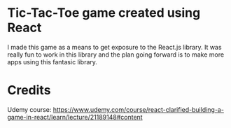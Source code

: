 # Tic-Tac-Toe game created using React

I made this game as a means to get exposure to the React.js library. It was really fun to work in this library and the plan going forward is to make more apps using this fantasic library.

# Credits

Udemy course: https://www.udemy.com/course/react-clarified-building-a-game-in-react/learn/lecture/21189148#content
